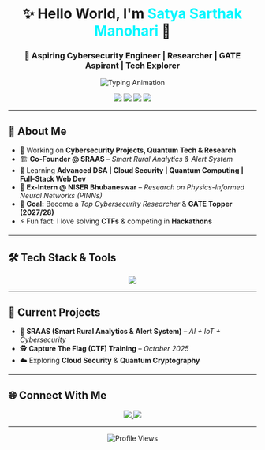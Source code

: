 <h1 align="center">✨ Hello World, I'm <span style="color:#00F7FF;">Satya Sarthak Manohari</span> 👋</h1>
<h3 align="center">🚀 Aspiring Cybersecurity Engineer | Researcher | GATE Aspirant | Tech Explorer</h3>

<p align="center">
  <img src="https://readme-typing-svg.herokuapp.com?font=Fira+Code&weight=600&size=22&pause=1000&color=00F7FF&center=true&vCenter=true&width=650&lines=🔒+Cybersecurity+%26+Research+Enthusiast;⚡+Exploring+Quantum+Tech+%26+AI;💡+Lifelong+Learner+%7C+Problem+Solver;🏆+CTFs+%7C+Hackathons+%7C+Projects" alt="Typing Animation" />
</p>

<p align="center">
  <img src="https://img.shields.io/badge/Cybersecurity-%2300F7FF.svg?&style=for-the-badge&logo=hackthebox&logoColor=black" />
  <img src="https://img.shields.io/badge/Quantum%20Tech-purple?style=for-the-badge&logo=quantconnect&logoColor=white" />
  <img src="https://img.shields.io/badge/AI%20Research-black?style=for-the-badge&logo=github&logoColor=white" />
  <img src="https://img.shields.io/badge/GATE%20Aspirant-green?style=for-the-badge&logo=study&logoColor=white" />
</p>


---

## 🌟 About Me  
- 🔭 Working on **Cybersecurity Projects, Quantum Tech & Research**  
- 🏗️ **Co-Founder @ SRAAS** – *Smart Rural Analytics & Alert System*  
- 🌱 Learning **Advanced DSA | Cloud Security | Quantum Computing | Full-Stack Web Dev**  
- 🧪 **Ex-Intern @ NISER Bhubaneswar** – *Research on Physics-Informed Neural Networks (PINNs)*  
- 🎯 **Goal:** Become a *Top Cybersecurity Researcher* & **GATE Topper (2027/28)**  
- ⚡ Fun fact: I love solving **CTFs** & competing in **Hackathons**  

---

## 🛠️ Tech Stack & Tools  
<p align="center">
  <img src="https://skillicons.dev/icons?i=python,c,cpp,java,linux,git,github,mysql,vscode,html,css" />
</p>

---


## 🚀 Current Projects  
- 🌾 **SRAAS (Smart Rural Analytics & Alert System)** – *AI + IoT + Cybersecurity*  
- 🕵️ **Capture The Flag (CTF) Training** – *October 2025*  
- ☁️ Exploring **Cloud Security** & **Quantum Cryptography**  

---

## 🌐 Connect With Me  
<p align="center">
  <a href="https://www.linkedin.com/in/satya-sarthak-manohari-b2a609297" target="_blank">
    <img src="https://img.shields.io/badge/LinkedIn-%230077B5.svg?&style=for-the-badge&logo=linkedin&logoColor=white" />
  </a>
  <a href="mailto:manoharisatyasarthak@gmail.com">
    <img src="https://img.shields.io/badge/Email-D14836?style=for-the-badge&logo=gmail&logoColor=white" />
  </a>
</p>

---

<p align="center">
  <img src="https://komarev.com/ghpvc/?username=Satya37x1112&label=Profile%20Views&color=brightgreen&style=flat-square" alt="Profile Views" />
</p>

